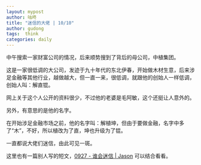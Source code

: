 ```yaml
---
layout: mypost
author: 咕咚
title: "迷信的大佬 | 10/10"
author: gudong
tags:  think
categories: daily
---
```


中午搜索一家财富公司的情况，后来顺势搜到了背后的母公司，中植集团。

这是一家很低调的大公司，发迹于九十年代的东北伊春，开始做木材生意，后来涉足金融等其他行业，越做越大，但一直一来，很低调，就跟他的创始人一样低调，创始人叫：解直锟。

网上关于这个人公开的资料很少，不过他的老婆是毛阿敏，这个还挺让人意外的。

另外，有意思的是他的名字。

在开始涉足金融市场之前，他的名字叫：解植坤，但由于要做金融，名字中多了“木”，不好，所以植改为了直，坤也升级为了锟。

一直都说大佬们迷信，由此可见一斑。

这里也有一篇别人写的短文，[0927 \- 谁会迷信 \| Jason](https://atjason.com/daily/2021-09-27.html) 可以结合看看。
